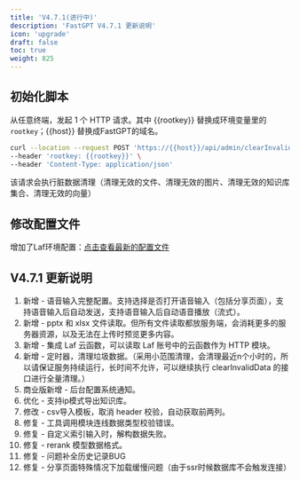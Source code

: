 ```yaml
---
title: 'V4.7.1(进行中)'
description: 'FastGPT V4.7.1 更新说明'
icon: 'upgrade'
draft: false
toc: true
weight: 825
---
```


## 初始化脚本

从任意终端，发起 1 个 HTTP 请求。其中 {{rootkey}} 替换成环境变量里的 `rootkey`；{{host}} 替换成FastGPT的域名。

```bash
curl --location --request POST 'https://{{host}}/api/admin/clearInvalidData' \
--header 'rootkey: {{rootkey}}' \
--header 'Content-Type: application/json'
```

该请求会执行脏数据清理（清理无效的文件、清理无效的图片、清理无效的知识库集合、清理无效的向量）


## 修改配置文件

增加了Laf环境配置：[点击查看最新的配置文件](/docs/development/configuration/)


## V4.7.1 更新说明

1. 新增 - 语音输入完整配置。支持选择是否打开语音输入（包括分享页面），支持语音输入后自动发送，支持语音输入后自动语音播放（流式）。
2. 新增 - pptx 和 xlsx 文件读取。但所有文件读取都放服务端，会消耗更多的服务器资源，以及无法在上传时预览更多内容。
3. 新增 - 集成 Laf 云函数，可以读取 Laf 账号中的云函数作为 HTTP 模块。
4. 新增 - 定时器，清理垃圾数据。（采用小范围清理，会清理最近n个小时的，所以请保证服务持续运行，长时间不允许，可以继续执行 clearInvalidData 的接口进行全量清理。）
5. 商业版新增 - 后台配置系统通知。
6. 优化 - 支持ip模式导出知识库。
7. 修改 - csv导入模板，取消 header 校验，自动获取前两列。
8. 修复 - 工具调用模块连线数据类型校验错误。
9. 修复 - 自定义索引输入时，解构数据失败。
10. 修复 - rerank 模型数据格式。
11. 修复 - 问题补全历史记录BUG
12. 修复 - 分享页面特殊情况下加载缓慢问题（由于ssr时候数据库不会触发连接）